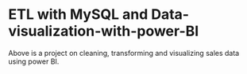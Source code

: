 # ETL with MySQL and Data-visualization-with-power-BI
Above is a project on cleaning, transforming and visualizing sales data using power BI.
